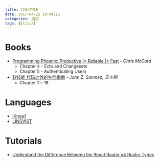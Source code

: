 ```yaml
---
title: Y2017W16
date: 2017-04-22 18:04:12
categories: 週記
tags: [Elixir]
---
```


# Books
- [Programming Phoenix: Productive |> Reliable |> Fast][phoenix] - *Chris McCord*
    - Chapter 4 - Ecto and Changesets
    - Chapter 5 - Authenticating Users
- [软技能 代码之外的生存指南][soft] - *John Z. Sonmez, 王小刚*
    - Chapter 1 ~ 16

[phoenix]: https://www.amazon.com/Programming-Phoenix-Productive-Reliable-Fast/dp/1680501453
[soft]: https://www.amazon.cn/gp/product/B01J9MZPPO

<!-- more -->
# Languages
- [iKnow!][iknow]
- [LINGVIST][lingvist]

[iknow]: http://iknow.jp
[lingvist]: https://lingvist.com/

# Tutorials
- [Understand the Difference Between the React Router v4 Router Types][rr4]

[rr4]: https://egghead.io/lessons/react-understand-the-difference-between-the-react-router-v4-router-types
